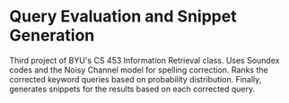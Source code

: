 # Query Evaluation and Snippet Generation
Third project of BYU's CS 453 Information Retrieval class. Uses Soundex codes and the Noisy Channel model for spelling correction. Ranks the corrected keyword queries based on probability distribution. Finally, generates snippets for the results based on each corrected query.

